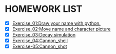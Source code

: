 ﻿# HOMEWORK LIST



- [x] [Exercise_01:Draw your name with python.](https://www.zybuluo.com/lss9728/note/503587)
- [x] [Exercise_02:Move name and character picture](https://www.zybuluo.com/lss9728/note/513551)
- [x] [Exercise_03:Decay simulation](https://www.zybuluo.com/lss9728/note/522979)
- [x] [Exercise_04:Cannon_shell](https://www.zybuluo.com/lss9728/note/534188)
- [x] [Exercise-05:Cannon_shot](https://www.zybuluo.com/lss9728/note/542155)